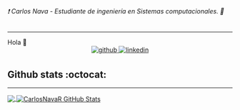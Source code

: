 ###### :heavy_exclamation_mark: Carlos Nava - Estudiante de ingeniería en Sistemas computacionales. :floppy_disk: ######

<hr/>
Hola 👋




<div align="center">
<a href="https://github.com/CarlosNavaR" target="_blank">
<img src=https://img.shields.io/badge/github-%2324292e.svg?&style=for-the-badge&logo=github&logoColor=white alt=github style="margin-bottom: 5px;" />
</a>

<a href="https://www.linkedin.com/in/Carlos-NavaR/" target="_blank">
<img src=https://img.shields.io/badge/linkedin-%231E77B5.svg?&style=for-the-badge&logo=linkedin&logoColor=white alt=linkedin style="margin-bottom: 5px;" />
</a>  
</div>  

## Github stats :octocat: ##

<hr>

<a href="https://github.com/CarlosNavaR">
  <img align="center" src="https://github-readme-stats.vercel.app/api/top-langs/?username=CarlosNavaR&hide=java,html" />
</a>

<a href="https://github.com/CarlosNavaR">
  <img align="center" src="https://github-readme-stats.vercel.app/api?username=CarlosNavaR" alt="CarlosNavaR GitHub Stats" />
</a>

